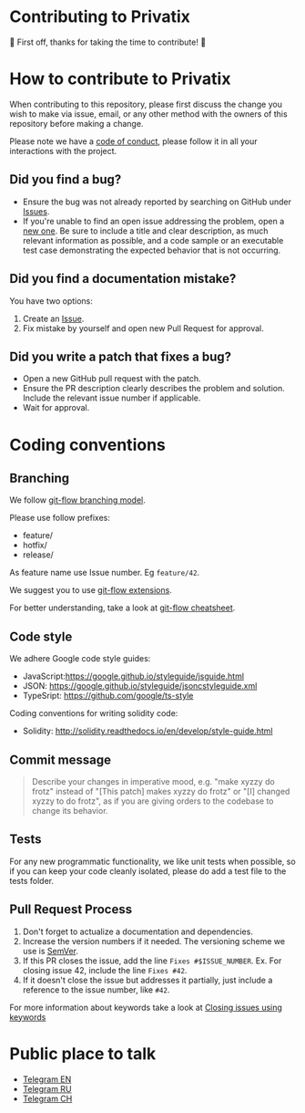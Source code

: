 # Contributing to Privatix
:rocket: First off, thanks for taking the time to contribute! :rocket:

# How to contribute to Privatix

When contributing to this repository, please first discuss the change you wish to make via issue,
email, or any other method with the owners of this repository before making a change.

Please note we have a [code of conduct](CODE_OF_CONDUCT.md), please follow it in all your interactions with the project.

## Did you find a bug?

* Ensure the bug was not already reported by searching on GitHub under [Issues](https://github.com/Privatix/dapp-smart-contract/issues).
* If you're unable to find an open issue addressing the problem, open a [new one](https://github.com/Privatix/dapp-smart-contract/issues/new). Be sure to include a title and clear description, as much relevant information as possible, and a code sample or an executable test case demonstrating the expected behavior that is not occurring.

## Did you find a documentation mistake?

You have two options:
1. Create an [Issue](https://github.com/Privatix/dapp-smart-contract/issues/new).
1. Fix mistake by yourself and open new Pull Request for approval.

## Did you write a patch that fixes a bug?

* Open a new GitHub pull request with the patch.
* Ensure the PR description clearly describes the problem and solution. Include the relevant issue number if applicable.
* Wait for approval.

# Coding conventions

## Branching

We follow [git-flow branching model](http://nvie.com/posts/a-successful-git-branching-model/).

Please use follow prefixes:
* feature/
* hotfix/
* release/

As feature name use Issue number. Eg `feature/42`.

We suggest you to use [git-flow extensions](https://github.com/nvie/gitflow).

For better understanding, take a look at [git-flow cheatsheet](https://danielkummer.github.io/git-flow-cheatsheet/).

## Code style

We adhere Google code style guides:
* JavaScript:https://google.github.io/styleguide/jsguide.html
* JSON: https://google.github.io/styleguide/jsoncstyleguide.xml
* TypeSript: https://github.com/google/ts-style

Сoding conventions for writing solidity code:
* Solidity: http://solidity.readthedocs.io/en/develop/style-guide.html

## Commit message
> Describe your changes in imperative mood, e.g. "make xyzzy do frotz" instead of "[This patch] makes xyzzy do frotz" or "[I] changed xyzzy to do frotz", as if you are giving orders to the codebase to change its behavior.


## Tests

For any new programmatic functionality, we like unit tests when possible, so if you can keep your code cleanly isolated, please do add a test file to the tests folder.

## Pull Request Process

1. Don't forget to actualize a documentation and dependencies.
1. Increase the version numbers if it needed. The versioning scheme we use is [SemVer](http://semver.org/).
1. If this PR closes the issue, add the line `Fixes #$ISSUE_NUMBER`. Ex. For closing issue 42, include the line `Fixes #42`.
1. If it doesn't close the issue but addresses it partially, just include a reference to the issue number, like `#42`.

For more information about keywords take a look at [Closing issues using keywords](https://help.github.com/articles/closing-issues-using-keywords/)

# Public place to talk

* [Telegram EN](https://t.me/privatix)
* [Telegram RU](https://t.me/privatix_ru)
* [Telegram CH](https://t.me/privatix_cn)
